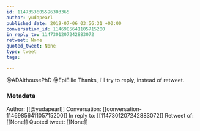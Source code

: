 ```yaml
---
id: 1147353605596303365
author: yudapearl
published_date: 2019-07-06 03:56:31 +00:00
conversation_id: 1146985641105715200
in_reply_to: 1147301207242883072
retweet: None
quoted_tweet: None
type: tweet
tags:

---
```


@ADAlthousePhD @EpiEllie Thanks, I'll try to reply, instead of retweet.

### Metadata

Author: [[@yudapearl]]
Conversation: [[conversation-1146985641105715200]]
In reply to: [[1147301207242883072]]
Retweet of: [[None]]
Quoted tweet: [[None]]

